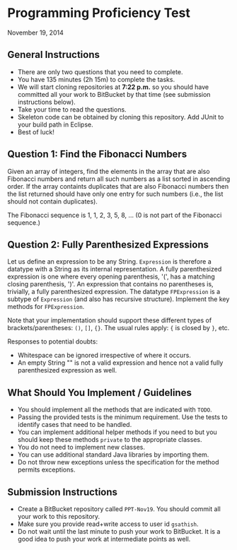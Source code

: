Programming Proficiency Test
=========

November 19, 2014

## General Instructions

+ There are only two questions that you need to complete.
+ You have 135 minutes (2h 15m) to complete the tasks.
+ We will start cloning repositories at **7:22 p.m.** so you should have committed all your work to BitBucket by that time (see submission instructions below).
+ Take your time to read the questions. 
+ Skeleton code can be obtained by cloning this repository. Add JUnit to your build path in Eclipse.
+ Best of luck!

## Question 1: Find the Fibonacci Numbers

Given an array of integers, find the elements in the array that are also Fibonacci numbers and return all such numbers as a list sorted in ascending order. If the array containts duplicates that are also Fibonacci numbers then the list returned should have only one entry for such numbers (i.e., the list should not contain duplicates).

The Fibonacci sequence is 1, 1, 2, 3, 5, 8, ... (0 is not part of the Fibonacci sequence.)

## Question 2: Fully Parenthesized Expressions

Let us define an expression to be any String. `Expression` is therefore a datatype with a String as its internal representation. A fully parenthesized expression is one where every opening parenthesis, '(', has a matching closing parenthesis, ')'. An expression that contains no parentheses is, trivially, a fully parenthesized expression. The datatype `FPExpression` is a subtype of `Expression` (and also has recursive structure). Implement the key methods for `FPExpression`.

Note that your implementation should support these different types of brackets/parentheses: `()`, `[]`, `{}`. The usual rules apply: `{` is closed by `}`, etc.

Responses to potential doubts:
+ Whitespace can be ignored irrespective of where it occurs.
+ An empty String "" is not a valid expression and hence not a valid fully parenthesized expression as well.

## What Should You Implement / Guidelines

+ You should implement all the methods that are indicated with `TODO`.
+ Passing the provided tests is the minimum requirement. Use the tests to identify cases that need to be handled.
+ You can implement additional helper methods if you need to but you should keep these methods `private` to the appropriate classes.
+ You do not need to implement new classes.
+ You can use additional standard Java libraries by importing them.
+ Do not throw new exceptions unless the specification for the method permits exceptions.

## Submission Instructions

+ Create a BitBucket repository called `PPT-Nov19`. You should commit all your work to this repository. 
+ Make sure you provide read+write access to user id `gsathish`.
+ Do not wait until the last minute to push your work to BitBucket. It is a good idea to push your work at intermediate points as well.